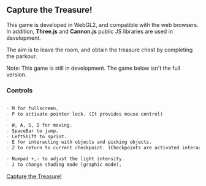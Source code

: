 ## Capture the Treasure!

This game is developed in WebGL2, and compatible with the web browsers. In addition, **Three.js** and **Cannon.js** public JS libraries are used in development.

The aim is to leave the room, and obtain the treasure chest by completing the parkour.

Note: This game is still in development. The game below isn't the full version.


### Controls
```markdown

- M for fullscreen.
- P to activate pointer lock. (It provides mouse control)

- W, A, S, D for moving.
- SpaceBar to jump.
- LeftShift to sprint.
- E for interacting with objects and picking objects.
- Z to return to current checkpoint. (Checkpoints are activated interacting with levers.)

- Numpad +,- to adjust the light intensity.
- J to change shading mode (graphic mode).
```

<a href="https://umutsunal.github.io/webgl2-platformer/">Capture the Treasure!</a>



